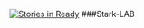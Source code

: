 [![Stories in Ready](https://badge.waffle.io/wearhacks/Stark-lab.png?label=ready&title=Ready)](https://waffle.io/wearhacks/Stark-lab)
###Stark-LAB
